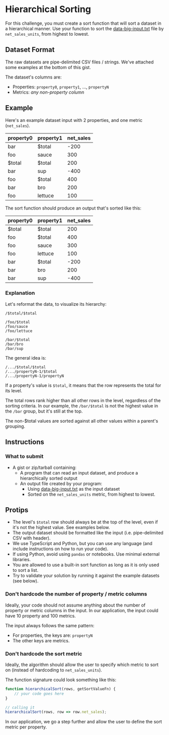 # Hierarchical Sorting

For this challenge, you must create a sort function that will sort a dataset in a hierarchical manner.
Use your function to sort the [data-big-input.txt](data-big-input.txt) file by `net_sales_units`, from highest to lowest.

## Dataset Format

The raw datasets are pipe-delimited CSV files / strings. We've attached some examples at the bottom of this gist.

The dataset's columns are:
- Properties: `property0`, `property1`, ..., `propertyN`
- Metrics: _any non-property column_


## Example

Here's an example dataset input with 2 properties, and one metric (`net_sales`).

|property0|property1|net_sales|
|---------|---------|-----|
| bar     | $total  | -200|
| foo     | sauce   |  300|
| $total  | $total  |  200|
| bar     | sup     | -400|
| foo     | $total  |  400|
| bar     | bro     |  200|
| foo     | lettuce |  100|

The sort function should produce an output that's sorted like this:

|property0|property1|net_sales|
|---------|---------|-----|
| $total  | $total  |  200|
| foo     | $total  |  400|
| foo     | sauce   |  300|
| foo     | lettuce |  100|
| bar     | $total  | -200|
| bar     | bro     |  200|
| bar     | sup     | -400|

### Explanation

Let's reformat the data, to visualize its hierarchy:

```
/$total/$total

/foo/$total
/foo/sauce
/foo/lettuce

/bar/$total
/bar/bro
/bar/sup
```

The general idea is:

```
/.../$total/$total
/.../propertyN-1/$total
/.../propertyN-1/propertyN
```

If a property's value is `$total`, it means that the row represents the total for its level.

The total rows rank higher than all other rows in the level, regardless of the sorting criteria. In our example, the `/bar/$total` is not the highest value in the `/bar` group, but it's still at the top.

The non-$total values are sorted against all other values within a parent's grouping.


## Instructions

### What to submit

- A gist or zip/tarball containing:
  - A program that can read an input dataset, and produce a hierarchically sorted output
  - An output file created by your program:
    - Using [data-big-input.txt](data-big-input.txt) as the input dataset
    - Sorted on the `net_sales_units` metric, from highest to lowest.

## Protips

- The level's `$total` row should always be at the top of the level, even if it's not the highest value. See examples below.
- The output dataset should be formatted like the input (i.e. pipe-delimited CSV with header).
- We use TypeScript and Python, but you can use any language (and include instructions on how to run your code).
- If using Python, avoid using `pandas` or notebooks. Use minimal external libraries.
- You are allowed to use a built-in sort function as long as it is only used to sort a list.
- Try to validate your solution by running it against the example datasets (see below).

### Don't hardcode the number of property / metric columns

Ideally, your code should not assume anything about the number of property or metric columns in the input. In our application, the input could have 10 property and 100 metrics.

The input always follows the same pattern:

- For properties, the keys are: `propertyN`
- The other keys are metrics.


### Don't hardcode the sort metric

Ideally, the algorithm should allow the user to specify which metric to sort on (instead of hardcoding to `net_sales_units`).

The function signature could look something like this:

```javascript
function hierarchicalSort(rows, getSortValueFn) {
    // your code goes here
}

// calling it
hierarchicalSort(rows, row => row.net_sales);
```

In our application, we go a step further and allow the user to define the sort metric per property.

